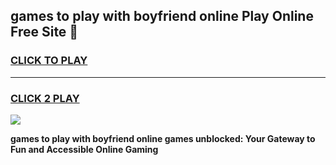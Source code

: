 
## games to play with boyfriend online Play Online Free Site 👋
<h3>
<a href="https://download.freeplayer.one?title=games_to_play_with_boyfriend_online&ref=21F">CLICK TO PLAY</a></h3>
<hr>

<h3>
<a href="https://download.freeplayer.one?title=games_to_play_with_boyfriend_online&ref=21F">CLICK 2 PLAY</a>
  
</h3>

<a href="https://download.freeplayer.one?title=games_to_play_with_boyfriend_online&ref=21F"><img src="https://cdnb.artstation.com/p/assets/images/images/032/539/853/original/anto-thomas-button-gif.gif"></a>


**games to play with boyfriend online games unblocked: Your Gateway to Fun and Accessible Online Gaming**

